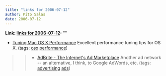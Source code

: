 ```yaml
---
title: "links for 2006-07-12"
author: Pito Salas
date: 2006-07-12
---
```


**Link: [links for 2006-07-12](None):** ""

  * [Tuning Mac OS X Performance](<http://www.thexlab.com/faqs/performance.html>) Excellent performance tuning tips for OS X. (tags: [osx](<http://del.icio.us/pitosalas/osx>) [performance](<http://del.icio.us/pitosalas/performance>))
>>   * [AdBrite - The Internet's Ad Marketplace](<http://www.adbrite.com/>)
Another ad network -- an alternative, I think, to Google AdWords, etc. (tags:
[advertising](<http://del.icio.us/pitosalas/advertising>)
[ads](<http://del.icio.us/pitosalas/ads>))

>>


